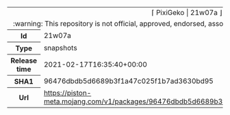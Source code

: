 <html><table>
<tr><td colspan="2" align="center"><img width="0" height="0"><br/>⌈ PixiGeko | 21w07a ⌋<br/><img width="0" height="0"></td></tr>
<tr><td colspan="2" align="center"><img width="0" height="0"><br/>
:warning: This repository is not official, approved, endorsed, associated or connected with Mojang :warning:
<br/><img width="0" height="0"></td></tr>
<tr><th>Id</th><td>21w07a</td></tr>
<tr><th>Type</th><td>snapshots</td></tr>
<tr><th>Release time</th><td>2021-02-17T16:35:40+00:00</td></tr>
<tr><th>SHA1</th><td>96476dbdb5d6689b3f1a47c025f1b7ad3630bd95</td></tr>
<tr><th>Url</th><td><a href="https://piston-meta.mojang.com/v1/packages/96476dbdb5d6689b3f1a47c025f1b7ad3630bd95/21w07a.json">https://piston-meta.mojang.com/v1/packages/96476dbdb5d6689b3f1a47c025f1b7ad3630bd95/21w07a.json</a></td></tr>